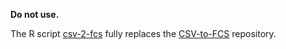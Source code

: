 **Do not use.**

The R script [csv-2-fcs](https://github.com/christianrickert/CU-HIMSR/blob/main/csv-2-fcs.R) fully replaces the [CSV-to-FCS](https://github.com/christianrickert/CSV-to-FCS) repository.
